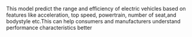 This model predict the range and efficiency of electric vehicles based on features like acceleration, top speed, powertrain, number of seat,and bodystyle etc.This can help consumers and manufacturers understand performance characteristics better

